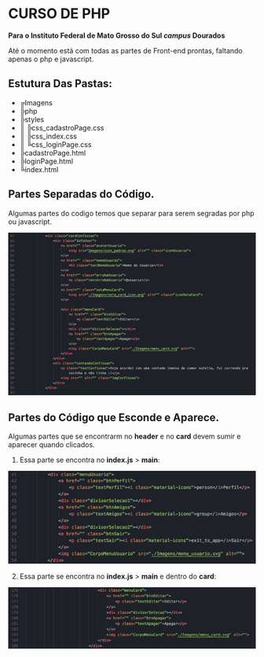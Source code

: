 # CURSO DE PHP
**Para o Instituto Federal de Mato Grosso do Sul *campus* Dourados**

Até o momento está com todas as partes de Front-end prontas, faltando apenas o php e javascript.

## Estutura Das Pastas:

  - ╔Imagens
  - ╠php
  - ╠styles
  - ║   ╠css_cadastroPage.css
  - ║   ╠css_index.css
  - ║   ╚css_loginPage.css
  - ╠cadastroPage.html
  - ╠loginPage.html
  - ╚index.html

## Partes Separadas do Código.

Algumas partes do codigo temos que separar para serem segradas por php ou javascript.

![Codigo à separar](Imagens/exemplo_github.png)

## Partes do Código que Esconde e Aparece.

Algumas partes que se encontrarm no **header** e no **card** devem sumir e aparecer quando clicados.

1. Essa parte se encontra no **index.js** > **main**:

![Parte 1 do codigo para esconder e mostrar](Imagens/exemplo_github1.png)

2. Essa parte se encontra no **index.js** > **main** e dentro do **card**:

![Parte 2 do codigo para esconder e mostrar](Imagens/exemplo_github2.png)
